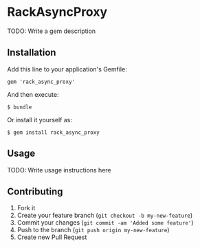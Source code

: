 # RackAsyncProxy

TODO: Write a gem description

## Installation

Add this line to your application's Gemfile:

    gem 'rack_async_proxy'

And then execute:

    $ bundle

Or install it yourself as:

    $ gem install rack_async_proxy

## Usage

TODO: Write usage instructions here

## Contributing

1. Fork it
2. Create your feature branch (`git checkout -b my-new-feature`)
3. Commit your changes (`git commit -am 'Added some feature'`)
4. Push to the branch (`git push origin my-new-feature`)
5. Create new Pull Request
